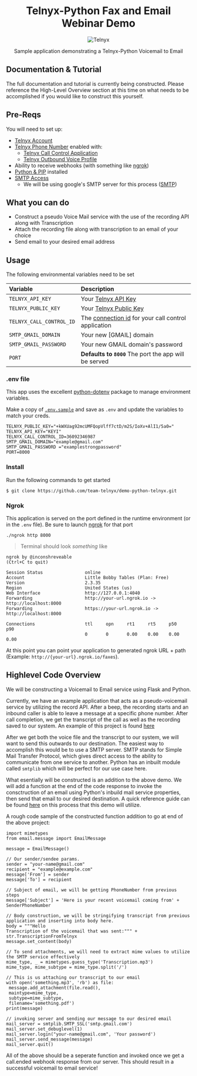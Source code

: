 <div align="center">

# Telnyx-Python Fax and Email Webinar Demo

![Telnyx](../logo-dark.png)

Sample application demonstrating a Telnyx-Python Voicemail to Email

</div>

## Documentation & Tutorial

The full documentation and tutorial is currently being constructed. Please reference the High-Level Overview section at this time on what needs to be accomplished if you would like to construct this yourself.
## Pre-Reqs

You will need to set up:

* [Telnyx Account](https://telnyx.com/sign-up?utm_source=referral&utm_medium=github_referral&utm_campaign=cross-site-link)
* [Telnyx Phone Number](https://portal.telnyx.com/#/app/numbers/my-numbers?utm_source=referral&utm_medium=github_referral&utm_campaign=cross-site-link) enabled with:
  * [Telnyx Call Control Application](https://portal.telnyx.com/#/app/call-control/applications)
  * [Telnyx Outbound Voice Profile](https://portal.telnyx.com/#/app/outbound-profiles?utm_source=referral&utm_medium=github_referral&utm_campaign=cross-site-link)
* Ability to receive webhooks (with something like [ngrok](https://developers.telnyx.com/docs/v2/development/ngrok?utm_source=referral&utm_medium=github_referral&utm_campaign=cross-site-link))
* [Python & PIP](https://developers.telnyx.com/docs/v2/development/dev-env-setup?lang=python&utm_source=referral&utm_medium=github_referral&utm_campaign=cross-site-link) installed
* [SMTP Access](mailgun.com)
  * We will be using google's SMTP server for this process ([SMTP](https://support.google.com/a/answer/176600?hl=en))

## What you can do

* Construct a pseudo Voice Mail service with the use of the recording API along with Transcription
* Attach the recording file along with transcription to an email of your choice
* Send email to your desired email address

## Usage

The following environmental variables need to be set

| Variable                   | Description                                                                                                                                              |
|:---------------------------|:---------------------------------------------------------------------------------------------------------------------------------------------------------|
| `TELNYX_API_KEY`           | Your [Telnyx API Key](https://portal.telnyx.com/#/app/api-keys?utm_source=referral&utm_medium=github_referral&utm_campaign=cross-site-link)              |
| `TELNYX_PUBLIC_KEY`        | Your [Telnyx Public Key](https://portal.telnyx.com/#/app/account/public-key?utm_source=referral&utm_medium=github_referral&utm_campaign=cross-site-link) |
| `TELNYX_CALL_CONTROL_ID`   | The [connection id](https://portal.telnyx.com/#/app//call-control/applications) for your call control application                                        |
| `SMTP_GMAIL_DOMAIN`         | Your new [GMAIL] domain                                                                                                                                  |
| `SMTP_GMAIL_PASSWORD`       | Your new GMAIL domain's password                                                                                                                         |
| `PORT`                     | **Defaults to `8000`** The port the app will be served                                                                                                   |

### .env file

This app uses the excellent [python-dotenv](https://github.com/theskumar/python-dotenv) package to manage environment variables.

Make a copy of [`.env.sample`](./.env.sample) and save as `.env` and update the variables to match your creds.

```
TELNYX_PUBLIC_KEY="+kWXUag92mcUMFQopVlff7ctD/m2S/IoXv+AlI1/5a0="
TELNYX_API_KEY="KEYI"
TELNYX_CALL_CONTROL_ID=36092346987
SMTP_GMAIL_DOMAIN="example@gmail.com"
SMTP_GMAIL_PASSWORD ="examplestrongpassword"
PORT=8000
```

### Install

Run the following commands to get started

```
$ git clone https://github.com/team-telnyx/demo-python-telnyx.git
```

### Ngrok

This application is served on the port defined in the runtime environment (or in the `.env` file). Be sure to launch [ngrok](https://developers.telnyx.com/docs/v2/development/ngrok?utm_source=referral&utm_medium=github_referral&utm_campaign=cross-site-link) for that port

```
./ngrok http 8000
```

> Terminal should look _something_ like

```
ngrok by @inconshreveable                                                                                                                               (Ctrl+C to quit)

Session Status                online
Account                       Little Bobby Tables (Plan: Free)
Version                       2.3.35
Region                        United States (us)
Web Interface                 http://127.0.0.1:4040
Forwarding                    http://your-url.ngrok.io -> http://localhost:8000
Forwarding                    https://your-url.ngrok.io -> http://localhost:8000

Connections                   ttl     opn     rt1     rt5     p50     p90
                              0       0       0.00    0.00    0.00    0.00
```

At this point you can point your application to generated ngrok URL + path  (Example: `http://{your-url}.ngrok.io/faxes`).

## Highlevel Code Overview

We will be constructing a Voicemail to Email service using Flask and Python.

Currently, we have an example application that acts as a pseudo-voicemail service by utilizing the record API. After a beep, the recording starts and an inbound caller is able to leave a message at a specific phone number. After call completion, we get the transcript of the call as well as the recording saved to our system. An example of this project is found [here](https://github.com/team-telnyx/demo-python-telnyx/tree/master/flask-transcription-voicemail_call-coontrol)

After we get both the voice file and the transcript to our system, we will want to send this outwards to our destination. The easiest way to accomplish this would be to use a SMTP server. SMTP stands for Simple Mail Transfer Protocol, which gives direct access to the ability to communicate from one service to another. Python has an inbuilt module called `smtplib` which will be perfect for our use case here. 

What esentially will be constructed is an addition to the above demo. We will add a function at the end of the code response to invoke the consctruction of an email using Python's inbuild mail service properties, then send that email to our desired destination. A quick reference guide can be found [here](https://levelup.gitconnected.com/send-email-using-python-30fc1f203505) on this process that this demo will utilize. 

A rough code sample of the constructed function addition to go at end of the above project: 

```import smtplib
import mimetypes
from email.message import EmailMessage

message = EmailMessage()

// Our sender/sendee params.
sender = "your-name@gmail.com"
recipient = "example@example.com"
message['From'] = sender
message['To'] = recipient

// Subject of email, we will be getting PhoneNumber from previous steps
message['Subject'] = 'Here is your recent voicemail coming from' + SenderPhoneNumber

// Body construction, we will be stringifying transcript from previous application and inserting into body here.
body = """Hello
Transcription of the voicemail that was sent:""" + str.TranscriptionFromTelnyx
message.set_content(body)

// To send attachments, we will need to extract mime values to utilize the SMTP service effectively
mime_type, _ = mimetypes.guess_type('Transcription.mp3')
mime_type, mime_subtype = mime_type.split('/')

// This is us attaching our transcript to our email
with open('something.mp3', 'rb') as file:
 message.add_attachment(file.read(),
 maintype=mime_type,
 subtype=mime_subtype,
 filename='something.pdf')
print(message)

// invoking server and sending our message to our desired email
mail_server = smtplib.SMTP_SSL('smtp.gmail.com')
mail_server.set_debuglevel(1)
mail_server.login("your-name@gmail.com", 'Your password')
mail_server.send_message(message)
mail_server.quit()
```
All of the above should be a seperate function and invoked once we get a call.ended webhook response from our server. This should result in a successful voicemail to email service! 